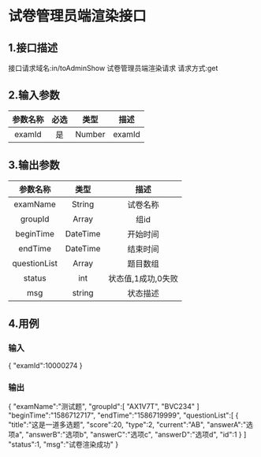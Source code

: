 # 试卷管理员端渲染接口

## 1.接口描述

接口请求域名:in/toAdminShow
试卷管理员端渲染请求
请求方式:get

## 2.输入参数

| 参数名称  | 必选  |  类型  |         描述         |
| :-------: | :---: | :----: | :------------------: |
| examId | 是 | Number | examId |

## 3.输出参数

|  参数名称  |  类型  |         描述         |
| :-------: | :----: | :------------------: |
| examName | String | 试卷名称 |
| groupId | Array | 组id |
| beginTime |  DateTime | 开始时间 |
|  endTime | DateTime  | 结束时间 |
| questionList | Array | 题目数组 |
| status | int | 状态值,1成功,0失败 |
| msg | string | 状态描述 |

## 4.用例

### 输入

{
    "examId":10000274
}

### 输出

{
    "examName":"测试题",
    "groupId":[
        "AX1V7T",
        "BVC234"
    ]
    "beginTime":"1586712717",
    "endTime":"1586719999",
    "questionList":[
        {
        "title":"这是一道多选题",
        "score":20,
        "type":2,
        "current":"AB",
        "answerA":"选项a",
        "answerB":"选项b",
        "answerC":"选项c",
        "answerD":"选项d",
        "id":1
        }
    ]
    "status":1,
    "msg":"试卷渲染成功"
}

